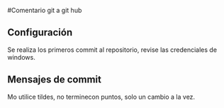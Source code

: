 #Comentario git a git hub
<br>
<h2>Configuración</h2>
Se realiza los primeros commit al repositorio, revise las credenciales de windows.
<h2>Mensajes de commit</h2>
Mo utilice tildes, no terminecon puntos, solo un cambio a la vez.
